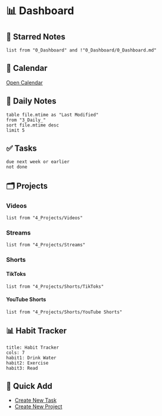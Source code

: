 
# 📊 Dashboard

## 🌟 Starred Notes
```dataview
list from "0_Dashboard" and !"0_Dashboard/0_Dashboard.md"
```

## 📅 Calendar
[Open Calendar](obsidian://open?vault=Main&file=Calendar)

## 📝 Daily Notes
```dataview
table file.mtime as "Last Modified"
from "3_Daily_"
sort file.mtime desc
limit 5
```

## ✅ Tasks
```tasks
due next week or earlier
not done
```

## 🗂️ Projects
### Videos
```dataview
list from "4_Projects/Videos"
```
### Streams
```dataview
list from "4_Projects/Streams"
```
### Shorts
#### TikToks
```dataview
list from "4_Projects/Shorts/TikToks"
```
#### YouTube Shorts
```dataview
list from "4_Projects/Shorts/YouTube Shorts"
```

## 📊 Habit Tracker
```habitt
title: Habit Tracker
cols: 7
habit1: Drink Water
habit2: Exercise
habit3: Read
```

## 🔄 Quick Add
- [Create New Task](#command/quickadd:NewTask)
- [Create New Project](#command/quickadd:NewProject)